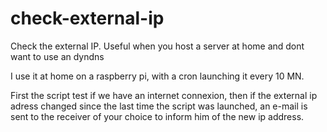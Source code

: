 # check-external-ip
Check the external IP. Useful when you host a server at home and dont want to use an dyndns


I use it at home on a raspberry pi, with a cron launching it every 10 MN.


First the script test if we have an internet connexion, then if the external ip adress changed since the last time the script was launched, an e-mail is sent to the receiver of your choice to inform him of the new ip address.

